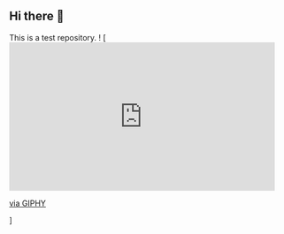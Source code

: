 ## Hi there 👋
This is a test repository.
! [<iframe src="https://giphy.com/embed/TiU7R5IAoLdPpTIJgR" width="480" height="269" style="" frameBorder="0" class="giphy-embed" allowFullScreen></iframe><p><a href="https://giphy.com/gifs/HIDIVE-anime-haikyuu-haikyu-TiU7R5IAoLdPpTIJgR">via GIPHY</a></p>]

<!--
**leri-yeah/leri-yeah** is a ✨ _special_ ✨ repository because its `README.md` (this file) appears on your GitHub profile.

Here are some ideas to get you started:

- 🔭 I’m currently working on ...
- 🌱 I’m currently learning ...
- 👯 I’m looking to collaborate on ...
- 🤔 I’m looking for help with ...
- 💬 Ask me about ...
- 📫 How to reach me: ...
- 😄 Pronouns: ...
- ⚡ Fun fact: ...
-->
